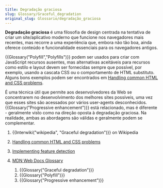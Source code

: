 ```yaml
---
title: Degradação graciosa
slug: Glossary/Graceful_degradation
original_slug: Glossario/degradação_graciosa
---
```

**Degradação graciosa** é uma filosofia de design centrada na tentativa de criar um site/aplicativo moderno que funcione nos navegadores mais recentes, mas recorre a uma experiência que, embora não tão boa, ainda oferece conteúdo e funcionalidade essenciais para os navegadores antigos.

{{Glossary("Polyfill","Polyfills")}} podem ser usados para criar com JavaScript recursos ausentes, mas alternativas aceitáveis para recursos como estilo e layout devem ser fornecidas sempre que possível, por exemplo, usando a cascata CSS ou o comportamento de HTML substituto. Alguns bons exemplos podem ser encontrados em [Handling common HTML and CSS problems](/pt-BR/docs/Learn/Tools_and_testing/Cross_browser_testing/HTML_and_CSS).

É uma técnica útil que permite aos desenvolvedores da Web se concentrarem no desenvolvimento dos melhores sites possíveis, uma vez que esses sites são acessados por vários user-agents desconhecidos.
{{Glossary("Progressive enhancement")}} está relacionado, mas é diferente - geralmente visto como na direção oposta à degradação graciosa. Na realidade, ambas as abordagens são válidas e geralmente podem se complementar.

1. {{Interwiki("wikipedia", "Graceful degradation")}} on Wikipedia
2. [Handling common HTML and CSS problems](/pt-BR/docs/Learn/Tools_and_testing/Cross_browser_testing/HTML_and_CSS)
3. [Implementing feature detection](/pt-BR/docs/Learn/Tools_and_testing/Cross_browser_testing/Feature_detection)
4. [MDN Web Docs Glossary](/pt-BR/docs/Glossary)

    1. {{Glossary("Graceful degradation")}}
    2. {{Glossary("Polyfill")}}
    3. {{Glossary("Progressive enhancement")}}
